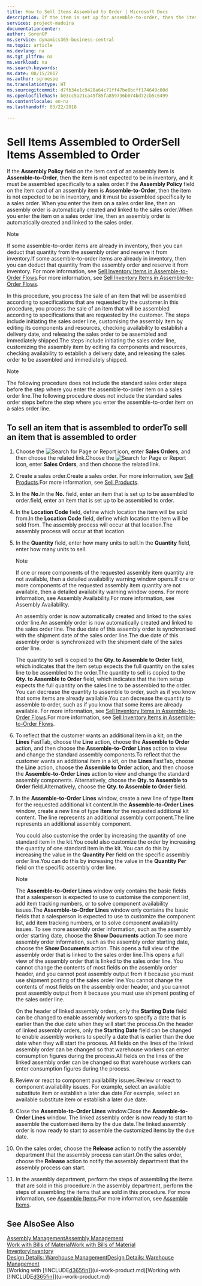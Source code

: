 ```yaml
---
title: How to Sell Items Assembled to Order | Microsoft Docs
description: If the item is set up for assemble-to-order, then the item is not expected to be in inventory, and it must be assembled specifically to a sales order. When you enter the item on a sales order line, then an assembly order is automatically created and linked to the sales order.
services: project-madeira
documentationcenter: 
author: SorenGP
ms.service: dynamics365-business-central
ms.topic: article
ms.devlang: na
ms.tgt_pltfrm: na
ms.workload: na
ms.search.keywords: 
ms.date: 08/15/2017
ms.author: sgroespe
ms.translationtype: HT
ms.sourcegitcommit: d7fb34e1c9428a64c71ff47be8bcff174649c00d
ms.openlocfilehash: b03cc5a21ca49f85fa859736b074bd72cb5c6499
ms.contentlocale: en-nz
ms.lasthandoff: 03/22/2018

---
```

# <a name="sell-items-assembled-to-order"></a><span data-ttu-id="afb4e-104">Sell Items Assembled to Order</span><span class="sxs-lookup"><span data-stu-id="afb4e-104">Sell Items Assembled to Order</span></span>
<span data-ttu-id="afb4e-105">If the **Assembly Policy** field on the item card of an assembly item is **Assemble-to-Order**, then the item is not expected to be in inventory, and it must be assembled specifically to a sales order.</span><span class="sxs-lookup"><span data-stu-id="afb4e-105">If the **Assembly Policy** field on the item card of an assembly item is **Assemble-to-Order**, then the item is not expected to be in inventory, and it must be assembled specifically to a sales order.</span></span> <span data-ttu-id="afb4e-106">When you enter the item on a sales order line, then an assembly order is automatically created and linked to the sales order.</span><span class="sxs-lookup"><span data-stu-id="afb4e-106">When you enter the item on a sales order line, then an assembly order is automatically created and linked to the sales order.</span></span>  

> [!NOTE]  
>  <span data-ttu-id="afb4e-107">If some assemble-to-order items are already in inventory, then you can deduct that quantity from the assembly order and reserve it from inventory.</span><span class="sxs-lookup"><span data-stu-id="afb4e-107">If some assemble-to-order items are already in inventory, then you can deduct that quantity from the assembly order and reserve it from inventory.</span></span> <span data-ttu-id="afb4e-108">For more information, see [Sell Inventory Items in Assemble-to-Order Flows](assembly-how-to-sell-assemble-to-order-items-and-inventory-items-together.md).</span><span class="sxs-lookup"><span data-stu-id="afb4e-108">For more information, see [Sell Inventory Items in Assemble-to-Order Flows](assembly-how-to-sell-assemble-to-order-items-and-inventory-items-together.md).</span></span>  

<span data-ttu-id="afb4e-109">In this procedure, you process the sale of an item that will be assembled according to specifications that are requested by the customer.</span><span class="sxs-lookup"><span data-stu-id="afb4e-109">In this procedure, you process the sale of an item that will be assembled according to specifications that are requested by the customer.</span></span> <span data-ttu-id="afb4e-110">The steps include initiating the sales order line, customising the assembly item by editing its components and resources, checking availability to establish a delivery date, and releasing the sales order to be assembled and immediately shipped.</span><span class="sxs-lookup"><span data-stu-id="afb4e-110">The steps include initiating the sales order line, customizing the assembly item by editing its components and resources, checking availability to establish a delivery date, and releasing the sales order to be assembled and immediately shipped.</span></span>  

> [!NOTE]  
>  <span data-ttu-id="afb4e-111">The following procedure does not include the standard sales order steps before the step where you enter the assemble-to-order item on a sales order line.</span><span class="sxs-lookup"><span data-stu-id="afb4e-111">The following procedure does not include the standard sales order steps before the step where you enter the assemble-to-order item on a sales order line.</span></span>  

## <a name="to-sell-an-item-that-is-assembled-to-order"></a><span data-ttu-id="afb4e-112">To sell an item that is assembled to order</span><span class="sxs-lookup"><span data-stu-id="afb4e-112">To sell an item that is assembled to order</span></span>  
1.  <span data-ttu-id="afb4e-113">Choose the ![Search for Page or Report](media/ui-search/search_small.png "Search for Page or Report icon") icon, enter **Sales Orders**, and then choose the related link.</span><span class="sxs-lookup"><span data-stu-id="afb4e-113">Choose the ![Search for Page or Report](media/ui-search/search_small.png "Search for Page or Report icon") icon, enter **Sales Orders**, and then choose the related link.</span></span>  
2.  <span data-ttu-id="afb4e-114">Create a sales order.</span><span class="sxs-lookup"><span data-stu-id="afb4e-114">Create a sales order.</span></span> <span data-ttu-id="afb4e-115">For more information, see [Sell Products](sales-how-sell-products.md).</span><span class="sxs-lookup"><span data-stu-id="afb4e-115">For more information, see [Sell Products](sales-how-sell-products.md).</span></span>  
3.  <span data-ttu-id="afb4e-116">In the **No.**</span><span class="sxs-lookup"><span data-stu-id="afb4e-116">In the **No.**</span></span> <span data-ttu-id="afb4e-117">field, enter an item that is set up to be assembled to order.</span><span class="sxs-lookup"><span data-stu-id="afb4e-117">field, enter an item that is set up to be assembled to order.</span></span>  
4.  <span data-ttu-id="afb4e-118">In the **Location Code** field, define which location the item will be sold from.</span><span class="sxs-lookup"><span data-stu-id="afb4e-118">In the **Location Code** field, define which location the item will be sold from.</span></span> <span data-ttu-id="afb4e-119">The assembly process will occur at that location.</span><span class="sxs-lookup"><span data-stu-id="afb4e-119">The assembly process will occur at that location.</span></span>  
5.  <span data-ttu-id="afb4e-120">In the **Quantity** field, enter how many units to sell.</span><span class="sxs-lookup"><span data-stu-id="afb4e-120">In the **Quantity** field, enter how many units to sell.</span></span>  

    > [!NOTE]  
    >  <span data-ttu-id="afb4e-121">If one or more components of the requested assembly item quantity are not available, then a detailed availability warning window opens.</span><span class="sxs-lookup"><span data-stu-id="afb4e-121">If one or more components of the requested assembly item quantity are not available, then a detailed availability warning window opens.</span></span> <span data-ttu-id="afb4e-122">For more information, see Assembly Availability.</span><span class="sxs-lookup"><span data-stu-id="afb4e-122">For more information, see Assembly Availability.</span></span>  

    <span data-ttu-id="afb4e-123">An assembly order is now automatically created and linked to the sales order line.</span><span class="sxs-lookup"><span data-stu-id="afb4e-123">An assembly order is now automatically created and linked to the sales order line.</span></span> <span data-ttu-id="afb4e-124">The due date of this assembly order is synchronised with the shipment date of the sales order line.</span><span class="sxs-lookup"><span data-stu-id="afb4e-124">The due date of this assembly order is synchronized with the shipment date of the sales order line.</span></span>  

    <span data-ttu-id="afb4e-125">The quantity to sell is copied to the **Qty. to Assemble to Order** field, which indicates that the item setup expects the full quantity on the sales line to be assembled to the order.</span><span class="sxs-lookup"><span data-stu-id="afb4e-125">The quantity to sell is copied to the **Qty. to Assemble to Order** field, which indicates that the item setup expects the full quantity on the sales line to be assembled to the order.</span></span> <span data-ttu-id="afb4e-126">You can decrease the quantity to assemble to order, such as if you know that some items are already available.</span><span class="sxs-lookup"><span data-stu-id="afb4e-126">You can decrease the quantity to assemble to order, such as if you know that some items are already available.</span></span> <span data-ttu-id="afb4e-127">For more information, see [Sell Inventory Items in Assemble-to-Order Flows](assembly-how-to-sell-inventory-items-in-assemble-to-order-flows.md).</span><span class="sxs-lookup"><span data-stu-id="afb4e-127">For more information, see [Sell Inventory Items in Assemble-to-Order Flows](assembly-how-to-sell-inventory-items-in-assemble-to-order-flows.md).</span></span>  

6.  <span data-ttu-id="afb4e-128">To reflect that the customer wants an additional item in a kit, on the **Lines** FastTab, choose the **Line** action, choose the **Assemble to Order** action, and then choose the **Assemble-to-Order Lines** action to view and change the standard assembly components.</span><span class="sxs-lookup"><span data-stu-id="afb4e-128">To reflect that the customer wants an additional item in a kit, on the **Lines** FastTab, choose the **Line** action, choose the **Assemble to Order** action, and then choose the **Assemble-to-Order Lines** action to view and change the standard assembly components.</span></span> <span data-ttu-id="afb4e-129">Alternatively, choose the **Qty. to Assemble to Order** field.</span><span class="sxs-lookup"><span data-stu-id="afb4e-129">Alternatively, choose the **Qty. to Assemble to Order** field.</span></span>  
7.  <span data-ttu-id="afb4e-130">In the **Assemble-to-Order Lines** window, create a new line of type **Item** for the requested additional kit content.</span><span class="sxs-lookup"><span data-stu-id="afb4e-130">In the **Assemble-to-Order Lines** window, create a new line of type **Item** for the requested additional kit content.</span></span> <span data-ttu-id="afb4e-131">The line represents an additional assembly component.</span><span class="sxs-lookup"><span data-stu-id="afb4e-131">The line represents an additional assembly component.</span></span>  

    <span data-ttu-id="afb4e-132">You could also customise the order by increasing the quantity of one standard item in the kit.</span><span class="sxs-lookup"><span data-stu-id="afb4e-132">You could also customize the order by increasing the quantity of one standard item in the kit.</span></span> <span data-ttu-id="afb4e-133">You can do this by increasing the value in the **Quantity Per** field on the specific assembly order line.</span><span class="sxs-lookup"><span data-stu-id="afb4e-133">You can do this by increasing the value in the **Quantity Per** field on the specific assembly order line.</span></span>  

    > [!NOTE]  
    >  <span data-ttu-id="afb4e-134">The **Assemble-to-Order Lines** window only contains the basic fields that a salesperson is expected to use to customise the component list, add item tracking numbers, or to solve component availability issues.</span><span class="sxs-lookup"><span data-stu-id="afb4e-134">The **Assemble-to-Order Lines** window only contains the basic fields that a salesperson is expected to use to customize the component list, add item tracking numbers, or to solve component availability issues.</span></span> <span data-ttu-id="afb4e-135">To see more assembly order information, such as the assembly order starting date, choose the **Show Documents** action.</span><span class="sxs-lookup"><span data-stu-id="afb4e-135">To see more assembly order information, such as the assembly order starting date, choose the **Show Documents** action.</span></span> <span data-ttu-id="afb4e-136">This opens a full view of the assembly order that is linked to the sales order line.</span><span class="sxs-lookup"><span data-stu-id="afb4e-136">This opens a full view of the assembly order that is linked to the sales order line.</span></span> <span data-ttu-id="afb4e-137">You cannot change the contents of most fields on the assembly order header, and you cannot post assembly output from it because you must use shipment posting of the sales order line.</span><span class="sxs-lookup"><span data-stu-id="afb4e-137">You cannot change the contents of most fields on the assembly order header, and you cannot post assembly output from it because you must use shipment posting of the sales order line.</span></span>  
    >   
    >  <span data-ttu-id="afb4e-138">On the header of linked assembly orders, only the **Starting Date** field can be changed to enable assembly workers to specify a date that is earlier than the due date when they will start the process.</span><span class="sxs-lookup"><span data-stu-id="afb4e-138">On the header of linked assembly orders, only the **Starting Date** field can be changed to enable assembly workers to specify a date that is earlier than the due date when they will start the process.</span></span> <span data-ttu-id="afb4e-139">All fields on the lines of the linked assembly order can be changed so that warehouse workers can enter consumption figures during the process.</span><span class="sxs-lookup"><span data-stu-id="afb4e-139">All fields on the lines of the linked assembly order can be changed so that warehouse workers can enter consumption figures during the process.</span></span>  

8.  <span data-ttu-id="afb4e-140">Review or react to component availability issues.</span><span class="sxs-lookup"><span data-stu-id="afb4e-140">Review or react to component availability issues.</span></span> <span data-ttu-id="afb4e-141">For example, select an available substitute item or establish a later due date.</span><span class="sxs-lookup"><span data-stu-id="afb4e-141">For example, select an available substitute item or establish a later due date.</span></span>  
9. <span data-ttu-id="afb4e-142">Close the **Assemble-to-Order Lines** window.</span><span class="sxs-lookup"><span data-stu-id="afb4e-142">Close the **Assemble-to-Order Lines** window.</span></span> <span data-ttu-id="afb4e-143">The linked assembly order is now ready to start to assemble the customised items by the due date.</span><span class="sxs-lookup"><span data-stu-id="afb4e-143">The linked assembly order is now ready to start to assemble the customized items by the due date.</span></span>  
10. <span data-ttu-id="afb4e-144">On the sales order, choose the **Release** action to notify the assembly department that the assembly process can start.</span><span class="sxs-lookup"><span data-stu-id="afb4e-144">On the sales order, choose the **Release** action to notify the assembly department that the assembly process can start.</span></span>  
11. <span data-ttu-id="afb4e-145">In the assembly department, perform the steps of assembling the items that are sold in this procedure.</span><span class="sxs-lookup"><span data-stu-id="afb4e-145">In the assembly department, perform the steps of assembling the items that are sold in this procedure.</span></span> <span data-ttu-id="afb4e-146">For more information, see [Assemble Items](assembly-how-to-assemble-items.md).</span><span class="sxs-lookup"><span data-stu-id="afb4e-146">For more information, see [Assemble Items](assembly-how-to-assemble-items.md).</span></span>  

## <a name="see-also"></a><span data-ttu-id="afb4e-147">See Also</span><span class="sxs-lookup"><span data-stu-id="afb4e-147">See Also</span></span>  
[<span data-ttu-id="afb4e-148">Assembly Management</span><span class="sxs-lookup"><span data-stu-id="afb4e-148">Assembly Management</span></span>](assembly-assemble-items.md)  
[<span data-ttu-id="afb4e-149">Work with Bills of Material</span><span class="sxs-lookup"><span data-stu-id="afb4e-149">Work with Bills of Material</span></span>](inventory-how-work-BOMs.md)  
[<span data-ttu-id="afb4e-150">Inventory</span><span class="sxs-lookup"><span data-stu-id="afb4e-150">Inventory</span></span>](inventory-manage-inventory.md)  
[<span data-ttu-id="afb4e-151">Design Details: Warehouse Management</span><span class="sxs-lookup"><span data-stu-id="afb4e-151">Design Details: Warehouse Management</span></span>](design-details-warehouse-management.md)  
<span data-ttu-id="afb4e-152">[Working with [!INCLUDE[d365fin](includes/d365fin_md.md)]](ui-work-product.md)</span><span class="sxs-lookup"><span data-stu-id="afb4e-152">[Working with [!INCLUDE[d365fin](includes/d365fin_md.md)]](ui-work-product.md)</span></span>

